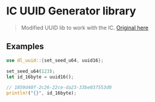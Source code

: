 # IC UUID Generator library

> Modified UUID lib to work with the IC. [Original here](https://github.com/BitFields/rs-uuid)
## Examples

```rust
use dl_uuid::{set_seed_u64, uuid16};

set_seed_u64(123);
let id_16byte = uuid16();

// 1859d40f-2c26-22ce-da23-33be037553d0
println!("{}", id_16byte);
```
